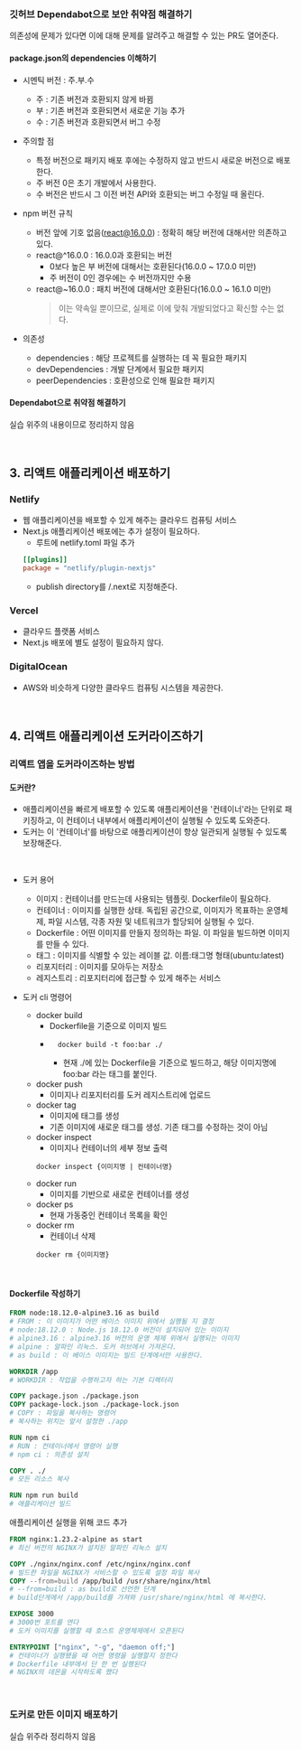 ### 깃허브 Dependabot으로 보안 취약점 해결하기

의존성에 문제가 있다면 이에 대해 문제를 알려주고 해결할 수 있는 PR도 열어준다.

#### package.json의 dependencies 이해하기

- 시멘틱 버전 : 주.부.수

  - 주 : 기존 버전과 호환되지 않게 바뀜
  - 부 : 기존 버전과 호환되면서 새로운 기능 추가
  - 수 : 기존 버전과 호환되면서 버그 수정

- 주의할 점

  - 특정 버전으로 패키지 배포 후에는 수정하지 않고 반드시 새로운 버전으로 배포한다.
  - 주 버전 0은 초기 개발에서 사용한다.
  - 수 버전은 반드시 그 이전 버전 API와 호환되는 버그 수정일 때 올린다.

- npm 버전 규칙

  - 버전 앞에 기호 없음(react@16.0.0) : 정확히 해당 버전에 대해서만 의존하고 있다.
  - react@^16.0.0 : 16.0.0과 호환되는 버전
    - 0보다 높은 부 버전에 대해서는 호환된다(16.0.0 ~ 17.0.0 미만)
    - 주 버전이 0인 경우에는 수 버전까지만 수용
  - react@~16.0.0 : 패치 버전에 대해서만 호환된다(16.0.0 ~ 16.1.0 미만)
    > 이는 약속일 뿐이므로, 실제로 이에 맞춰 개발되었다고 확신할 수는 없다.

- 의존성
  - dependencies : 해당 프로젝트를 실행하는 데 꼭 필요한 패키지
  - devDependencies : 개발 단계에서 필요한 패키지
  - peerDependencies : 호환성으로 인해 필요한 패키지

#### Dependabot으로 취약점 해결하기

실습 위주의 내용이므로 정리하지 않음

<br/>

## 3. 리액트 애플리케이션 배포하기

### Netlify

- 웹 애플리케이션을 배포할 수 있게 해주는 클라우드 컴퓨팅 서비스
- Next.js 애플리케이션 배포에는 추가 설정이 필요하다.
  - 루트에 netlify.toml 파일 추가
  ```toml
  [[plugins]]
  package = "netlify/plugin-nextjs"
  ```
  - publish directory를 /.next로 지정해준다.

### Vercel

- 클라우드 플랫폼 서비스
- Next.js 배포에 별도 설정이 필요하지 않다.

### DigitalOcean

- AWS와 비슷하게 다양한 클라우드 컴퓨팅 시스템을 제공한다.

<br/>

## 4. 리액트 애플리케이션 도커라이즈하기

### 리액트 앱을 도커라이즈하는 방법

#### 도커란?

- 애플리케이션을 빠르게 배포할 수 있도록 애플리케이션을 '컨테이너'라는 단위로 패키징하고, 이 컨테이너 내부에서 애플리케이션이 실행될 수 있도록 도와준다.
- 도커는 이 '컨테이너'를 바탕으로 애플리케이션이 항상 일관되게 실행될 수 있도록 보장해준다.

<br/>

- 도커 용어

  - 이미지 : 컨테이너를 만드는데 사용되는 템플릿. Dockerfile이 필요하다.
  - 컨테이너 : 이미지를 실행한 상태. 독립된 공간으로, 이미지가 목표하는 운영체제, 파일 시스템, 각종 자원 및 네트워크가 할당되어 실행될 수 있다.
  - Dockerfile : 어떤 이미지를 만들지 정의하는 파일. 이 파일을 빌드하면 이미지를 만들 수 있다.
  - 태그 : 이미지를 식별할 수 있는 레이블 값. 이름:태그명 형태(ubuntu:latest)
  - 리포지터리 : 이미지를 모아두는 저장소
  - 레지스트리 : 리포지터리에 접근할 수 있게 해주는 서비스

- 도커 cli 명령어
  - docker build
    - Dockerfile을 기준으로 이미지 빌드
    - ```
        docker build -t foo:bar ./
      ```
      - 현재 ./에 있는 Dockerfile을 기준으로 빌드하고, 해당 이미지명에 foo:bar 라는 태그를 붙인다.
  - docker push
    - 이미지나 리포지터리를 도커 레지스트리에 업로드
  - docker tag
    - 이미지에 태그를 생성
    - 기존 이미지에 새로운 태그를 생성. 기존 태그를 수정하는 것이 아님
  - docker inspect
    - 이미지나 컨테이너의 세부 정보 출력
    ```
    docker inspect {이미지명 | 컨테이너명}
    ```
  - docker run
    - 이미지를 기반으로 새로운 컨테이너를 생성
  - docker ps
    - 현재 가동중인 컨테이너 목록을 확인
  - docker rm
    - 컨테이너 삭제
    ```
    docker rm {이미지명}
    ```


<br/>

#### Dockerfile 작성하기
```dockerfile
FROM node:18.12.0-alpine3.16 as build
# FROM : 이 이미지가 어떤 베이스 이미지 위에서 실행될 지 결정
# node:18.12.0 : Node.js 18.12.0 버전이 설치되어 있는 이미지
# alpine3.16 : alpine3.16 버전의 운영 체제 위에서 실행되는 이미지
# alpine : 알파인 리눅스. 도커 허브에서 가져온다.
# as build : 이 베이스 이미지는 빌드 단계에서만 사용한다.

WORKDIR /app
# WORKDIR : 작업을 수행하고자 하는 기본 디렉터리

COPY package.json ./package.json
COPY package-lock.json ./package-lock.json
# COPY : 파일을 복사하는 명령어
# 복사하는 위치는 앞서 설정한 ./app

RUN npm ci
# RUN : 컨테이너에서 명령어 실행
# npm ci : 의존성 설치

COPY . ./
# 모든 리소스 복사

RUN npm run build
# 애플리케이션 빌드
```

애플리케이션 실행을 위해 코드 추가
 
```dockerfile
FROM nginx:1.23.2-alpine as start
# 최신 버전의 NGINX가 설치된 알파인 리눅스 설치

COPY ./nginx/nginx.conf /etc/nginx/nginx.conf
# 빌드한 파일을 NGINX가 서비스할 수 있도록 설정 파일 복사
COPY --from=build /app/build /usr/share/nginx/html
# --from=build : as build로 선언한 단계
# build단게에서 /app/build를 가져와 /usr/share/nginx/html 에 복사한다.

EXPOSE 3000
# 3000번 포트를 연다
# 도커 이미지를 실행할 때 호스트 운영체제에서 오픈된다

ENTRYPOINT ["nginx", "-g", "daemon off;"]
# 컨테이너가 실행됐을 때 어떤 명령을 실행할지 정한다
# Dockerfile 내부에서 단 한 번 실행된다
# NGINX의 데몬을 시작하도록 했다
```

<br/>

### 도커로 만든 이미지 배포하기

실습 위주라 정리하지 않음
